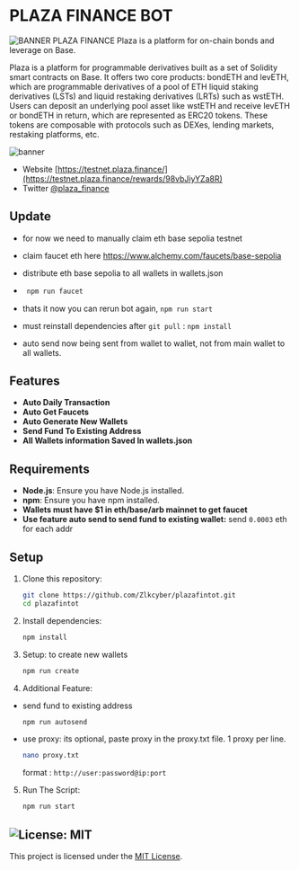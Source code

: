 # PLAZA FINANCE BOT
![BANNER PLAZA FINANCE](image/image-1.png)
Plaza is a platform for on-chain bonds and leverage on Base.

Plaza is a platform for programmable derivatives built as a set of Solidity smart contracts on Base. It offers two core products: bondETH and levETH, which are programmable derivatives of a pool of ETH liquid staking derivatives (LSTs) and liquid restaking derivatives (LRTs) such as wstETH. Users can deposit an underlying pool asset like wstETH and receive levETH or bondETH in return, which are represented as ERC20 tokens. These tokens are composable with protocols such as DEXes, lending markets, restaking platforms, etc.

![banner](image/image.png)

- Website [https://testnet.plaza.finance/](https://testnet.plaza.finance/rewards/98vbJiyYZa8R)
- Twitter [@plaza_finance](https://x.com/plaza_finance)

## Update 
- for now we need to manually claim eth base sepolia testnet
- claim faucet eth here https://www.alchemy.com/faucets/base-sepolia
- distribute eth base sepolia to all wallets in wallets.json
- ```bash
   npm run faucet
   ```
- thats it now you can rerun bot again, `npm run start`

- must reinstall dependencies after `git pull` : `npm install` 
- auto send now being sent from wallet to wallet, not from main wallet to all wallets.

## Features

- **Auto Daily Transaction**
- **Auto Get Faucets**
- **Auto Generate New Wallets**
- **Send Fund To Existing Address**
- **All Wallets information Saved In wallets.json** 


## Requirements

- **Node.js**: Ensure you have Node.js installed.
- **npm**: Ensure you have npm installed.
- **Wallets must have $1 in eth/base/arb mainnet to get faucet**
- **Use feature auto send to send fund to existing wallet:** send `0.0003` eth for each addr

## Setup

1. Clone this repository:
   ```bash
   git clone https://github.com/Zlkcyber/plazafintot.git
   cd plazafintot
   ```
2. Install dependencies:
   ```bash
   npm install
   ```
3. Setup: to create new wallets
   ```bash
   npm run create
   ```

4. Additional Feature: 

- send fund to existing address

    ```bash
    npm run autosend
    ```
- use proxy: its optional, paste proxy in the proxy.txt file. 1 proxy per line.
    ```bash
    nano proxy.txt
    ```
    format : `http://user:password@ip:port`

5. Run The Script:
   ```bash
   npm run start
   ```

## ![License: MIT](https://img.shields.io/badge/License-MIT-yellow.svg)

This project is licensed under the [MIT License](LICENSE).
